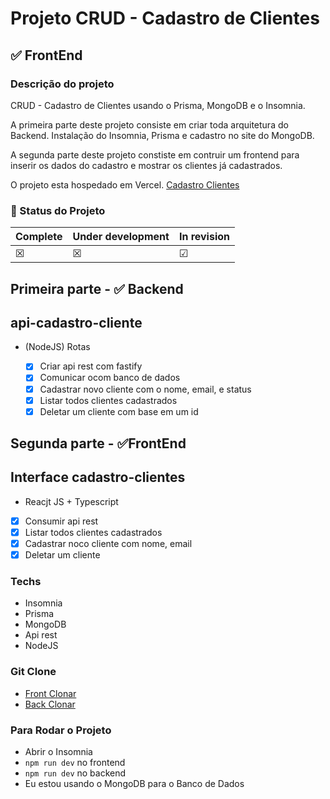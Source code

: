 # Projeto CRUD - Cadastro de Clientes

## ✅ FrontEnd

### Descrição do projeto

CRUD - Cadastro de Clientes usando o Prisma, MongoDB e o Insomnia.

<p>A primeira parte deste projeto consiste em criar toda arquitetura do Backend.
Instalação do Insomnia, Prisma e cadastro no site do MongoDB.</p>
<p>A segunda parte deste projeto constiste em contruir um frontend para inserir os dados do cadastro e mostrar os clientes já cadastrados.</p>

O projeto esta hospedado em Vercel. [Cadastro Clientes]()

### 🚧 Status do Projeto

| Complete | Under development | In revision |
| -------- | ----------------- | ----------- |
| &#x2612; | &#x2612;          | &#x2611;    |

## Primeira parte - ✅ Backend

## api-cadastro-cliente

- (NodeJS) Rotas

  - [x] Criar api rest com fastify
  - [x] Comunicar ocom banco de dados
  - [x] Cadastrar novo cliente com o nome, email, e status
  - [x] Listar todos clientes cadastrados
  - [x] Deletar um cliente com base em um id

## Segunda parte - ✅FrontEnd

## Interface cadastro-clientes

- Reacjt JS + Typescript
- [x] Consumir api rest
- [x] Listar todos clientes cadastrados
- [x] Cadastrar noco cliente com nome, email
- [x] Deletar um cliente

### Techs

- Insomnia
- Prisma
- MongoDB
- Api rest
- NodeJS

### Git Clone

- [Front Clonar](https://github.com/WMS66/cadastro-clientes.git)
- [Back Clonar](https://github.com/WMS66/api-cadastro-cliente)

### Para Rodar o Projeto

- Abrir o Insomnia
- `npm run dev` no frontend
- `npm run dev` no backend
- Eu estou usando o MongoDB para o Banco de Dados

